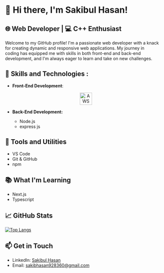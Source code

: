 # 👋 Hi there, I'm Sakibul Hasan!

## 🌐 Web Developer | 💻 C++ Enthusiast

Welcome to my GitHub profile! I'm a passionate web developer with a knack for creating dynamic and responsive web applications. My journey in coding has equipped me with skills in both front-end and back-end development, and I'm always eager to learn and take on new challenges.

## 🚀 Skills and Technologies : 

- **Front-End Development**:

  <p align='center'>

  <a href="https://www.w3.org/html/" target="_blank" rel="noreferrer">
    <img
      src="https://w7.pngwing.com/pngs/862/624/png-transparent-aws-vector-brand-logos-icon.png"
      alt="AWS"
      width="40"
      height="40" />
  </a>

  </p>


- **Back-End Development:**
  - Node.js
  - express js
  

## 🔧 Tools and Utilities

- VS Code
- Git & GitHub
- npm

## 📚 What I'm Learning

- Next.js
- Typescript
## 📈 GitHub Stats

[![Top Langs](https://github-readme-stats.vercel.app/api/top-langs/?username=Sakib928&theme=transparent&layout=pie)](https://github.com/anuraghazra/github-readme-stats)

## 📫 Get in Touch

- LinkedIn: [Sakibul Hasan](https://www.linkedin.com/in/sakib928)
- Email: [sakibhasan928360@gmail.com](mailto:sakibhasan928360@gmail.com)

